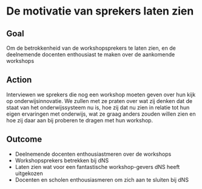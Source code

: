 # De motivatie van sprekers laten zien

## Goal
Om de betrokkenheid van de workshopsprekers te laten zien, en de deelnemende docenten enthousiast te maken over de aankomende workshops 

## Action

Interviewen we sprekers die nog een workshop moeten geven over hun kijk op onderwijsinnovatie.
We zullen met ze praten over wat zij denken dat de staat van het onderwijssysteem nu is, hoe zij dat nu zien in relatie tot hun eigen ervaringen met onderwijs, wat ze graag anders zouden willen zien en hoe zij daar aan bij proberen te dragen met hun workshop.

## Outcome
* Deelnemende docenten enthousiastmeren over de workshops
* Workshopsprekers betrekken bij dNS
* Laten zien wat voor een fantastische workshop-gevers dNS heeft uitgekozen
* Docenten en scholen enthousiasmeren om zich aan te sluiten bij dNS


